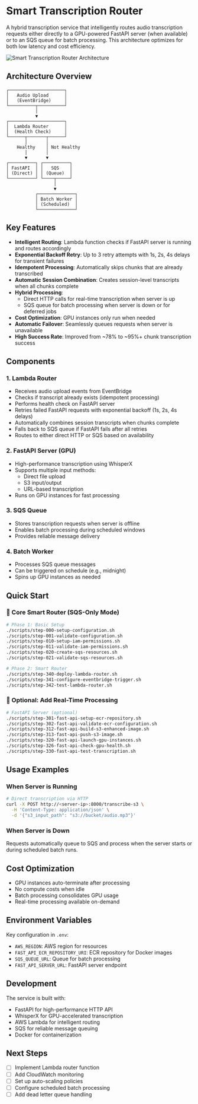 # Smart Transcription Router

A hybrid transcription service that intelligently routes audio transcription requests either directly to a GPU-powered FastAPI server (when available) or to an SQS queue for batch processing. This architecture optimizes for both low latency and cost efficiency.

![Smart Transcription Router Architecture](./architecture-diagram.png)

## Architecture Overview

```
┌─────────────────────┐
│   Audio Upload      │
│   (EventBridge)     │
└──────────┬──────────┘
           │
           ▼
┌─────────────────────┐
│  Lambda Router      │
│  (Health Check)     │
└──────┬───────┬──────┘
       │       │
    Healthy    │ Not Healthy
       │       │
       ▼       ▼
┌──────────┐ ┌──────────┐
│ FastAPI  │ │   SQS    │
│ (Direct) │ │ (Queue)  │
└──────────┘ └────┬─────┘
                  │
                  ▼
           ┌──────────────┐
           │ Batch Worker │
           │ (Scheduled)  │
           └──────────────┘
```

## Key Features

- **Intelligent Routing**: Lambda function checks if FastAPI server is running and routes accordingly
- **Exponential Backoff Retry**: Up to 3 retry attempts with 1s, 2s, 4s delays for transient failures  
- **Idempotent Processing**: Automatically skips chunks that are already transcribed
- **Automatic Session Combination**: Creates session-level transcripts when all chunks complete
- **Hybrid Processing**: 
  - Direct HTTP calls for real-time transcription when server is up
  - SQS queue for batch processing when server is down or for deferred jobs
- **Cost Optimization**: GPU instances only run when needed
- **Automatic Failover**: Seamlessly queues requests when server is unavailable
- **High Success Rate**: Improved from ~78% to ~95%+ chunk transcription success

## Components

### 1. Lambda Router
- Receives audio upload events from EventBridge
- Checks if transcript already exists (idempotent processing)
- Performs health check on FastAPI server
- Retries failed FastAPI requests with exponential backoff (1s, 2s, 4s delays)
- Automatically combines session transcripts when chunks complete
- Falls back to SQS queue if FastAPI fails after all retries
- Routes to either direct HTTP or SQS based on availability

### 2. FastAPI Server (GPU)
- High-performance transcription using WhisperX
- Supports multiple input methods:
  - Direct file upload
  - S3 input/output
  - URL-based transcription
- Runs on GPU instances for fast processing

### 3. SQS Queue
- Stores transcription requests when server is offline
- Enables batch processing during scheduled windows
- Provides reliable message delivery

### 4. Batch Worker
- Processes SQS queue messages
- Can be triggered on schedule (e.g., midnight)
- Spins up GPU instances as needed

## Quick Start

### 🎯 Core Smart Router (SQS-Only Mode)
```bash
# Phase 1: Basic Setup
./scripts/step-000-setup-configuration.sh
./scripts/step-001-validate-configuration.sh
./scripts/step-010-setup-iam-permissions.sh
./scripts/step-011-validate-iam-permissions.sh
./scripts/step-020-create-sqs-resources.sh
./scripts/step-021-validate-sqs-resources.sh

# Phase 2: Smart Router
./scripts/step-340-deploy-lambda-router.sh
./scripts/step-341-configure-eventbridge-trigger.sh
./scripts/step-342-test-lambda-router.sh
```

### 🚀 Optional: Add Real-Time Processing
```bash
# FastAPI Server (optional)
./scripts/step-301-fast-api-setup-ecr-repository.sh
./scripts/step-302-fast-api-validate-ecr-configuration.sh
./scripts/step-312-fast-api-build-s3-enhanced-image.sh
./scripts/step-313-fast-api-push-s3-image.sh
./scripts/step-320-fast-api-launch-gpu-instances.sh
./scripts/step-326-fast-api-check-gpu-health.sh
./scripts/step-330-fast-api-test-transcription.sh
```

## Usage Examples

### When Server is Running
```bash
# Direct transcription via HTTP
curl -X POST http://<server-ip>:8000/transcribe-s3 \
  -H 'Content-Type: application/json' \
  -d '{"s3_input_path": "s3://bucket/audio.mp3"}'
```

### When Server is Down
Requests automatically queue to SQS and process when the server starts or during scheduled batch runs.

## Cost Optimization

- GPU instances auto-terminate after processing
- No compute costs when idle
- Batch processing consolidates GPU usage
- Real-time processing available on-demand

## Environment Variables

Key configuration in `.env`:
- `AWS_REGION`: AWS region for resources
- `FAST_API_ECR_REPOSITORY_URI`: ECR repository for Docker images
- `SQS_QUEUE_URL`: Queue for batch processing
- `FAST_API_SERVER_URL`: FastAPI server endpoint

## Development

The service is built with:
- FastAPI for high-performance HTTP API
- WhisperX for GPU-accelerated transcription
- AWS Lambda for intelligent routing
- SQS for reliable message queuing
- Docker for containerization

## Next Steps

- [ ] Implement Lambda router function
- [ ] Add CloudWatch monitoring
- [ ] Set up auto-scaling policies
- [ ] Configure scheduled batch processing
- [ ] Add dead letter queue handling